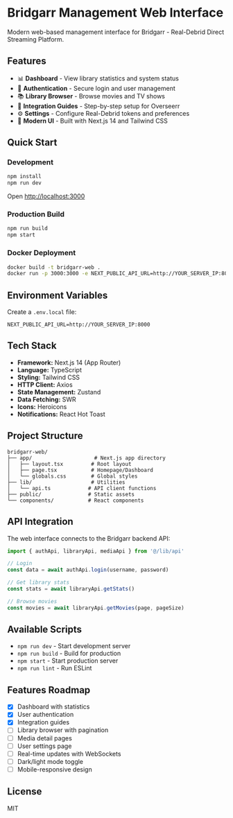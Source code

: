 # Bridgarr Management Web Interface

Modern web-based management interface for Bridgarr - Real-Debrid Direct Streaming Platform.

## Features

- 📊 **Dashboard** - View library statistics and system status
- 🔐 **Authentication** - Secure login and user management
- 📚 **Library Browser** - Browse movies and TV shows
- 🔗 **Integration Guides** - Step-by-step setup for Overseerr
- ⚙️ **Settings** - Configure Real-Debrid tokens and preferences
- 🎨 **Modern UI** - Built with Next.js 14 and Tailwind CSS

## Quick Start

### Development

```bash
npm install
npm run dev
```

Open [http://localhost:3000](http://localhost:3000)

### Production Build

```bash
npm run build
npm start
```

### Docker Deployment

```bash
docker build -t bridgarr-web .
docker run -p 3000:3000 -e NEXT_PUBLIC_API_URL=http://YOUR_SERVER_IP:8000 bridgarr-web
```

## Environment Variables

Create a `.env.local` file:

```env
NEXT_PUBLIC_API_URL=http://YOUR_SERVER_IP:8000
```

## Tech Stack

- **Framework:** Next.js 14 (App Router)
- **Language:** TypeScript
- **Styling:** Tailwind CSS
- **HTTP Client:** Axios
- **State Management:** Zustand
- **Data Fetching:** SWR
- **Icons:** Heroicons
- **Notifications:** React Hot Toast

## Project Structure

```
bridgarr-web/
├── app/                    # Next.js app directory
│   ├── layout.tsx         # Root layout
│   ├── page.tsx           # Homepage/Dashboard
│   └── globals.css        # Global styles
├── lib/                   # Utilities
│   └── api.ts            # API client functions
├── public/               # Static assets
└── components/           # React components
```

## API Integration

The web interface connects to the Bridgarr backend API:

```typescript
import { authApi, libraryApi, mediaApi } from '@/lib/api'

// Login
const data = await authApi.login(username, password)

// Get library stats
const stats = await libraryApi.getStats()

// Browse movies
const movies = await libraryApi.getMovies(page, pageSize)
```

## Available Scripts

- `npm run dev` - Start development server
- `npm run build` - Build for production
- `npm start` - Start production server
- `npm run lint` - Run ESLint

## Features Roadmap

- [x] Dashboard with statistics
- [x] User authentication
- [x] Integration guides
- [ ] Library browser with pagination
- [ ] Media detail pages
- [ ] User settings page
- [ ] Real-time updates with WebSockets
- [ ] Dark/light mode toggle
- [ ] Mobile-responsive design

## License

MIT
